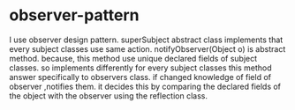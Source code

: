 # observer-pattern



I use observer design pattern.
superSubject abstract class implements that every subject classes use
same action.
notifyObserver(Object o) is abstract method.
because, this method use unique declared fields of subject classes.
so implements differently for every subject classes
this method answer specifically to observers class.
if changed knowledge of field of observer ,notifies them.
it decides this by comparing the declared fields of the object with the
observer using the reflection class.
